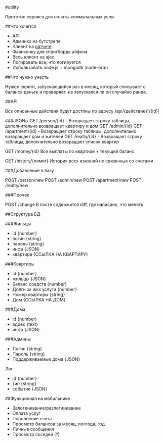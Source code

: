 #utility

Прототип сервиса для оплаты коммунальных услуг

##Что хочется

* API
* Админка на бутстрепе
* Клиент на [ратчете](http://maker.github.com/ratchet/).
* Фавиконку для спригборда айфона
* Весь клиент на ajax
* Логировать все, что логируется
* Использовать node.js + mongodb (node-orm)

##Что нужно учесть

Нужен скрипт, запускающийся раз в месяц, который списывает с баланса деньги и проверяет, не запускался ли он случайно ранее.

##API

Все описанные действия будут достпны по адресу /api/{действие}[/{id}]

###JSONы
GET /person/{id} - Возвращает строку таблицы, дополнительно возвращает квартиру и дом
GET /admin/{id}
GET /apartment/{id} - Возвращает строку таблицы, дополнительно возвращает дом и жителей
GET /realty/{id} - Возвращает строку таблицы, дополнительно возвращает список квартир

GET /money/{id}
Все выплаты по квартире + текущий баланс

GET /history/{лимит}
История всех измений не связанных со счетами

###Добавление в базу

POST /person/new
POST /admin/new
POST /apartment/new
POST /realty/new

###Прочее

POST /change
В посте содержится diff, где написано, что менять

##Структура БД

###Жильцы
* id {number}
* логин {string}
* пароль {string}
* инфа {JSON}
* квартира {ССЫЛКА НА КВАРТИРУ}

###Квартиры
* id {number}
* жильцы {JSON}
* Баланс средств {number}
* Долги за жкх услуги {number}
* Номер квартиры {string}
* Дом {ССЫЛКА НА ДОМ}

###Дома
* id  {number}
* адрес {text}
* инфа {JSON}

###Админы
* Логин {string}
* Пароль {string}
* Поддерживаемые дома {JSON}

Лог
* id {number}
* тип {string}
* событие {JSON}

##Функционал на мобильнике

* Залогинивание/разлогинивание
* Оплата услуг
* Пополнение счета
* Просмотр балансов за месяц, полгода, год
* Личные сообщения
* Просмотр соседей (?)

